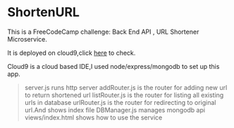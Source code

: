 # ShortenURL

This is a FreeCodeCamp challenge: Back End API , URL Shortener Microservice.

It is deployed on cloud9,click [here](https://shorten-url-masonlee.c9users.io/) to check.

Cloud9 is a cloud based IDE,I used node/express/mongodb to set up this app.

> server.js runs http server 
> addRouter.js is the router for adding new url to return shortened url
> listRouter.js is the router for listing all existing urls in database
> urlRouter.js is the router for redirecting to original url.And shows index file
> DBManager.js manages mongodb api
> views/index.html shows how to use the service
